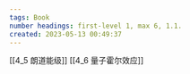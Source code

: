 ```yaml
---
tags: Book
number headings: first-level 1, max 6, 1.1.
created: 2023-05-13 00:49:37
---
```


[[4_5 朗道能级]]
[[4_6 量子霍尔效应]]